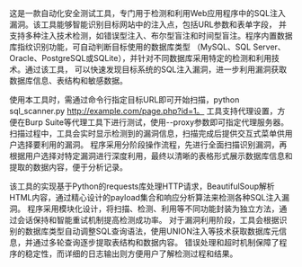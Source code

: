这是一款自动化安全测试工具，专门用于检测和利用Web应用程序中的SQL注入漏洞。该工具能够智能识别目标网站中的注入点，包括URL参数和表单字段，
并支持多种注入技术检测，如错误型注入、布尔型盲注和时间型盲注。程序内置数据库指纹识别功能，可自动判断目标使用的数据库类型
（MySQL、SQL Server、Oracle、PostgreSQL或SQLite），并针对不同数据库采用特定的检测和利用技术。通过该工具，
可以快速发现目标系统的SQL注入漏洞，进一步利用漏洞获取数据库信息、表结构和敏感数据。

使用本工具时，需通过命令行指定目标URL即可开始扫描，python sql_scanner.py http://example.com/page.php?id=1。
工具支持代理设置，方便在Burp Suite等代理工具下进行测试，使用--proxy参数即可指定代理服务器。
扫描过程中，工具会实时显示检测到的漏洞信息，扫描完成后提供交互式菜单供用户选择要利用的漏洞。
程序采用分阶段操作流程，先进行全面扫描识别漏洞，再根据用户选择对特定漏洞进行深度利用，最终以清晰的表格形式展示数据库信息和提取的数据内容，便于分析记录。

该工具的实现基于Python的requests库处理HTTP请求，BeautifulSoup解析HTML内容，通过精心设计的payload集合和响应分析算法来检测各种SQL注入漏洞。
程序采用模块化设计，将扫描、检测、利用等不同功能封装为独立方法，通过会话保持和智能重试机制提高检测成功率。
对于漏洞利用阶段，工具会根据识别的数据库类型自动调整SQL查询语法，使用UNION注入等技术获取数据库元信息，并通过多轮查询逐步提取表结构和数据内容。
错误处理和超时机制保障了程序的稳定性，而详细的日志输出则方便用户了解检测过程和结果。